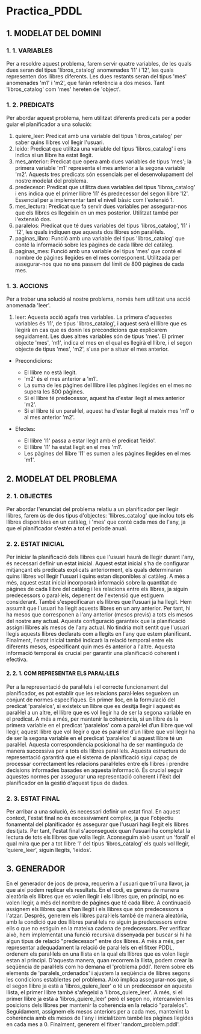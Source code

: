 # Practica_PDDL

## 1. MODELAT DEL DOMINI

### 1. 1. VARIABLES
Per a resoldre aquest problema, farem servir quatre variables, de les quals dues seran del
tipus 'libros_catalog' anomenades 'l1' i 'l2', les quals representen dos llibres diferents. Les
dues restants seran del tipus 'mes' anomenades 'm1' i 'm2', que faràn referència a dos
mesos. Tant 'libros_catalog' com 'mes' hereten de 'object'.

### 1. 2. PREDICATS
Per abordar aquest problema, hem utilitzat diferents predicats per a poder guiar el planificador a una solució:

1. quiere_leer: Predicat amb una variable del tipus 'libros_catalog' per saber quins llibres vol llegir l'usuari.
2. leido: Predicat que utilitza una variable del tipus 'libros_catalog' i ens indica si un llibre ha estat llegit.
3. mes_anterior: Predicat que opera amb dues variables de tipus 'mes'; la primera variable 'm1' representa el mes anterior a la segona variable 'm2'. Aquests tres predicats són essencials per el desenvolupament del nostre modelat del problema.
4. predecesor: Predicat que utilitza dues variables del tipus 'libros_catalog' i ens indica que el primer llibre 'l1' és predecessor del segon llibre 'l2'. Essencial per a implementar tant el nivell bàsic com l'extensió 1.
5. mes_lectura: Predicat que fa servir dues variables per assegurar-nos que els llibres es llegeixin en un mes posterior. Utilitzat també per l'extensió dos.
6. paralelos: Predicat que té dues variables del tipus 'libros_catalog', 'l1' i 'l2', les quals indiquen que aquests dos llibres són paral·lels.
7. paginas_libro: Funció amb una variable del tipus 'libros_catalog' que conté la informació sobre les pàgines de cada llibre del catàleg.
8. paginas_mes: Funció amb una variable del tipus 'mes' que conté el nombre de pàgines llegides en el mes corresponent. Utilitzada per assegurar-nos que no ens passem del límit de 800 pàgines de cada mes.

### 1. 3. ACCIONS
Per a trobar una solució al nostre problema, només hem utilitzat una acció anomenada 'leer'.

1. leer: Aquesta acció agafa tres variables. La primera d'aquestes variables és 'l1', de tipus 'libros_catalog', i aquest serà el llibre que es llegirà en cas que es donin les precondicions que explicarem seguidament. Les dues altres variables són de tipus 'mes'. El primer objecte 'mes', 'm1', indica el mes en el qual es llegirà el llibre, i el segon objecte de tipus 'mes', 'm2', s'usa per a situar el mes anterior.

* Precondicions:
  * El llibre no està llegit.
  * 'm2' és el mes anterior a 'm1'.
  * La suma de les pàgines del llibre i les pàgines llegides en el mes no supera les 800 pàgines.
  * Si el llibre té predecessor, aquest ha d'estar llegit al mes anterior 'm2'.
  * Si el llibre té un paral·lel, aquest ha d'estar llegit al mateix mes 'm1' o al mes anterior 'm2'.

* Efectes:
  * El llibre 'l1' passa a estar llegit amb el predicat 'leido'.
  * El llibre 'l1' ha estat llegit en el mes 'm1'.
  * Les pàgines del llibre 'l1' es sumen a les pàgines llegides en el mes 'm1'.


## 2. MODELAT DEL PROBLEMA

### 2. 1. OBJECTES
Per abordar l'enunciat del problema relatiu a un planificador per llegir llibres, farem ús de
dos tipus d'objectes: 'llibres_catalog' que inclou tots els llibres disponibles en un catàleg, i
'mes' que conté cada mes de l'any, ja que el planificador s'estén a tot el període anual.

### 2. 2. ESTAT INICIAL
Per iniciar la planificació dels llibres que l'usuari haurà de llegir durant l'any, és necessari
definir un estat inicial. Aquest estat inicial s'ha de configurar mitjançant els predicats
explicats anteriorment, els quals determinaran quins llibres vol llegir l'usuari i quins estan
disponibles al catàleg. A més a més, aquest estat inicial incorporarà informació sobre la
quantitat de pàgines de cada llibre del catàleg i les relacions entre els llibres, ja siguin
predecessors o paral·lels, depenent de l'extensió que estiguem considerant.
També s'especificaran els llibres que l'usuari ja ha llegit. Hem assumit que l'usuari ha llegit
aquests llibres en un any anterior. Per tant, hi ha mesos que corresponen a l'any anterior
(mesos previs) a tots els mesos del nostre any actual. Aquesta configuració garanteix que la
planificació assigni llibres als mesos de l'any actual. No tindria molt sentit que l'usuari llegís
aquests llibres declarats com a llegits en l'any que estem planificant.
Finalment, l'estat inicial també indicarà la relació temporal entre els diferents mesos,
especificant quin mes és anterior a l'altre. Aquesta informació temporal és crucial per
garantir una planificació coherent i efectiva.

#### 2. 2. 1. COM REPRESENTAR ELS PARAL·LELS
Per a la representació de paral·lels i el correcte funcionament del planificador, es pot establir
que les relacions paral·leles segueixen un conjunt de normes específiques. En primer lloc,
en la formulació del predicat 'paralelos', si existeix un llibre que es desitja llegir i aquest és
paral·lel a un altre, el llibre que es vol llegir ha de ser la segona variable en el predicat.
A més a més, per mantenir la coherència, si un llibre és la primera variable en el predicat
'paralelos' com a paral·lel d’un llibre que vol llegir, aquest llibre que vol llegir o que és
paral·lel d’un llibre que vol llegir ha de ser la segona variable en el predicat ‘paralelos’ si
aquest llibre té un paral·lel. Aquesta correspondència posicional ha de ser mantinguda de
manera successiva per a tots els llibres paral·lels.
Aquesta estructura de representació garantirà que el sistema de planificació sigui capaç de
processar correctament les relacions paral·leles entre els llibres i prendre decisions
informades basades en aquesta informació. És crucial seguir aquestes normes per
assegurar una representació coherent i l'èxit del planificador en la gestió d'aquest tipus de
dades.

### 2. 3. ESTAT FINAL
Per arribar a una solució, és necessari definir un estat final. En aquest context, l'estat final
no és excessivament complex, ja que l'objectiu fonamental del planificador és assegurar que
l'usuari hagi llegit els llibres desitjats. Per tant, l'estat final s'aconsegueix quan l'usuari ha
completat la lectura de tots els llibres que volia llegir. Aconseguim això usant un ‘forall’ el
qual mira que per a tot llibre ‘l’ del tipus ‘libros_catalog’ els quals vol llegir, ‘quiere_leer’,
siguin llegits, ‘leidos’.


## 3. GENERADOR
En el generador de jocs de prova, requerim a l'usuari que triï una llavor, ja que així podem
replicar els resultats. En el codi, es genera de manera aleatòria els llibres que es volen llegir
i els llibres que, en principi, no es volen llegir, a més del nombre de pàgines que té cada
llibre. A continuació assignem els llibres que s'han llegit i els llibres que són predecessors a
l'atzar. Després, generem els llibres paral·lels també de manera aleatòria, amb la condició
que dos llibres paral·lels no siguin ja predecessors entre ells o que no estiguin en la mateixa
cadena de predecessors. Per verificar això, hem implementat una funció recursiva
dissenyada per buscar si hi ha algun tipus de relació "predecessor" entre dos llibres.
A més a més, per representar adequadament la relació de paral·lels en el fitxer PDDL,
ordenem els paral·lels en una llista en la qual els llibres que es volen llegir estan al principi.
D'aquesta manera, quan recorrem la llista, podem crear la seqüència de paral·lels com ho
demana el 'problema.pddl'. Iterem sobre els elements de 'paralels_ordenados' i ajustem la
seqüència de llibres segons les condicions establertes pel problema. Això implica
assegurar-nos que, si el segon llibre ja està a 'libros_quiere_leer' o té un predecessor en
aquesta llista, el primer llibre també s'afegeixi a 'libros_quiere_leer'. A més, si el primer llibre
ja està a 'libros_quiere_leer' però el segon no, intercanviem les posicions dels llibres per
mantenir la coherència en la relació "paralelos".
Seguidament, assignem els mesos anteriors per a cada mes, mantenint la coherència amb
els mesos de l'any i inicialitzem també les pàgines llegides en cada mes a 0. Finalment,
generem el fitxer 'random_problem.pddl'.
